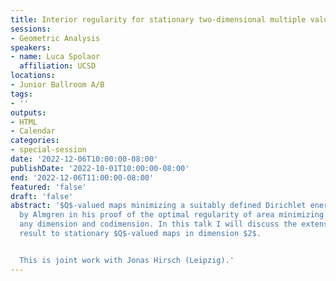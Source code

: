 ```yaml
---
title: Interior regularity for stationary two-dimensional multiple valued maps
sessions:
- Geometric Analysis
speakers:
- name: Luca Spolaor
  affiliation: UCSD
locations:
- Junior Ballroom A/B
tags:
- ''
outputs:
- HTML
- Calendar
categories:
- special-session
date: '2022-12-06T10:00:00-08:00'
publishDate: '2022-10-01T10:00:00-08:00'
end: '2022-12-06T11:00:00-08:00'
featured: 'false'
draft: 'false'
abstract: '$Q$-valued maps minimizing a suitably defined Dirichlet energy were introduce
  by Almgren in his proof of the optimal regularity of area minimizing currents in
  any dimension and codimension. In this talk I will discuss the extension of Almgren''s
  result to stationary $Q$-valued maps in dimension $2$.


  This is joint work with Jonas Hirsch (Leipzig).'
---
```

